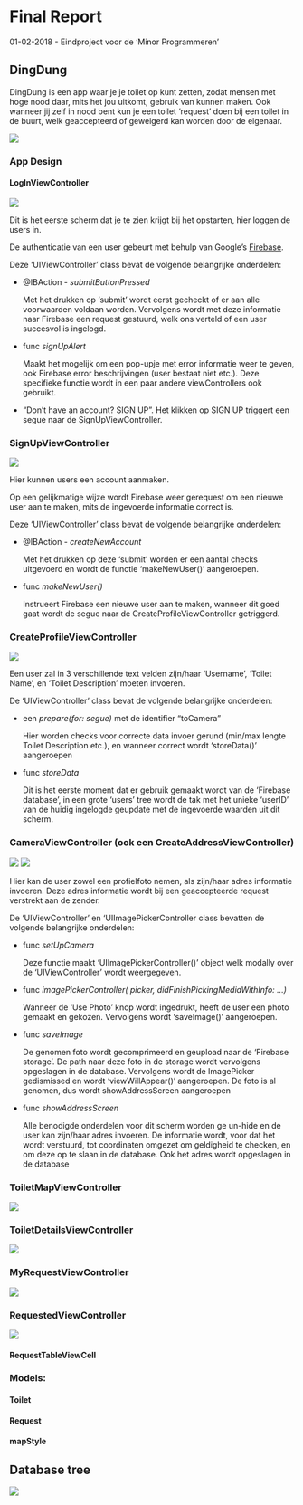 # Final Report 

01-02-2018 - Eindproject voor de ‘Minor Programmeren’

## DingDung

DingDung is een app waar je je toilet op kunt zetten, zodat mensen met hoge nood daar, mits het jou uitkomt, gebruik van kunnen maken. Ook wanneer jij zelf in nood bent kun je een toilet ‘request’ doen bij een toilet in de buurt, welk geaccepteerd of geweigerd kan worden door de eigenaar. 

![](https://github.com/StefanBonestroo/DingDung/blob/master/doc/App%20demo.png)

### App Design

#### LogInViewController

![](https://github.com/StefanBonestroo/DingDung/blob/master/doc/LogInViewController.PNG)

Dit is het eerste scherm dat je te zien krijgt bij het opstarten, hier loggen de users in.

De authenticatie van een user gebeurt met behulp van Google’s [Firebase](https://firebase.google.com/).

Deze ‘UIViewController’ class bevat de volgende belangrijke onderdelen:

* @IBAction - *submitButtonPressed*

	Met het drukken op ‘submit’ wordt eerst gecheckt of er aan alle voorwaarden voldaan worden. Vervolgens wordt met deze informatie naar Firebase een request gestuurd, welk ons verteld of een user succesvol is ingelogd.
	
* func *signUpAlert*

	Maakt het mogelijk om een pop-upje met error informatie weer te geven, ook Firebase error beschrijvingen (user bestaat niet etc.). Deze specifieke functie wordt in een paar andere viewControllers ook gebruikt.
	
* “Don’t have an account? SIGN UP”. Het klikken op SIGN UP triggert een segue naar de SignUpViewController.

### SignUpViewController

![](https://github.com/StefanBonestroo/DingDung/blob/master/doc/SignUpViewController.PNG)

Hier kunnen users een account aanmaken. 

Op een gelijkmatige wijze wordt Firebase weer gerequest om een nieuwe user aan te maken, mits de ingevoerde informatie correct is.

Deze ‘UIViewController’ class bevat de volgende belangrijke onderdelen:

* @IBAction - *createNewAccount*

	Met het drukken op deze ‘submit’ worden er een aantal checks uitgevoerd en wordt de functie ‘makeNewUser()’ aangeroepen.
	
* func *makeNewUser()*

	Instrueert Firebase een nieuwe user aan te maken, wanneer dit goed gaat wordt de segue naar de CreateProfileViewController getriggerd.

### CreateProfileViewController

![](https://github.com/StefanBonestroo/DingDung/blob/master/doc/CreateProfileViewController.PNG)

Een user zal in 3 verschillende text velden zijn/haar ‘Username’, ‘Toilet Name’, en ‘Toilet Description’ moeten invoeren.

De ‘UIViewController’ class bevat de volgende belangrijke onderdelen:

* een *prepare(for: segue)* met de identifier “toCamera”

	Hier worden checks voor correcte data invoer gerund (min/max lengte Toilet Description etc.), en wanneer correct wordt ‘storeData()’ aangeroepen
	
* func *storeData*

	Dit is het eerste moment dat er gebruik gemaakt wordt van de ‘Firebase database’, in een grote ‘users’ tree wordt de tak met het unieke ‘userID’ van de huidig ingelogde geupdate met de ingevoerde waarden uit dit scherm.

### CameraViewController (ook een CreateAddressViewController)

![](https://github.com/StefanBonestroo/DingDung/blob/master/doc/CameraViewController.PNG) ![](https://github.com/StefanBonestroo/DingDung/blob/master/doc/CameraPicker.PNG)

Hier kan de user zowel een profielfoto nemen, als zijn/haar adres informatie invoeren. Deze adres informatie wordt bij een geaccepteerde request verstrekt aan de zender.

De ‘UIViewController’ en ‘UIImagePickerController class bevatten de volgende belangrijke onderdelen:

* func *setUpCamera* 

	Deze functie maakt ‘UIImagePickerController()’ object welk modally over de ‘UIViewController’ wordt weergegeven.
	
* func *imagePickerController( picker, didFinishPickingMediaWithInfo: …)*

	Wanneer de ‘Use Photo’ knop wordt ingedrukt, heeft de user een photo gemaakt en gekozen. Vervolgens wordt ‘saveImage()’ aangeroepen.
	
* func *saveImage*

	De genomen foto wordt gecomprimeerd en geupload naar de ‘Firebase storage’. De path naar deze foto in de storage wordt vervolgens opgeslagen in de database. Vervolgens wordt de ImagePicker gedismissed en wordt ‘viewWillAppear()’ aangeroepen. De foto is al genomen, dus wordt showAddressScreen aangeroepen
	
* func *showAddressScreen*

	Alle benodigde onderdelen voor dit scherm worden ge un-hide en de user kan zijn/haar adres invoeren. De informatie wordt, voor dat het wordt verstuurd, tot coordinaten omgezet om geldigheid te checken, en om deze op te slaan in de database. Ook het adres wordt opgeslagen in de database

### ToiletMapViewController

![](https://github.com/StefanBonestroo/DingDung/blob/master/doc/ToiletMapViewController.PNG)

### ToiletDetailsViewController

![](https://github.com/StefanBonestroo/DingDung/blob/master/doc/ToiletDetailsViewController.PNG)

### MyRequestViewController

![](https://github.com/StefanBonestroo/DingDung/blob/master/doc/MyRequestViewController.PNG)

### RequestedViewController

![](https://github.com/StefanBonestroo/DingDung/blob/master/doc/RequestedViewController.PNG)

#### RequestTableViewCell

### Models:

#### Toilet

#### Request

#### mapStyle

## Database tree
![](https://github.com/StefanBonestroo/DingDung/blob/master/doc/completTree.PNG)




